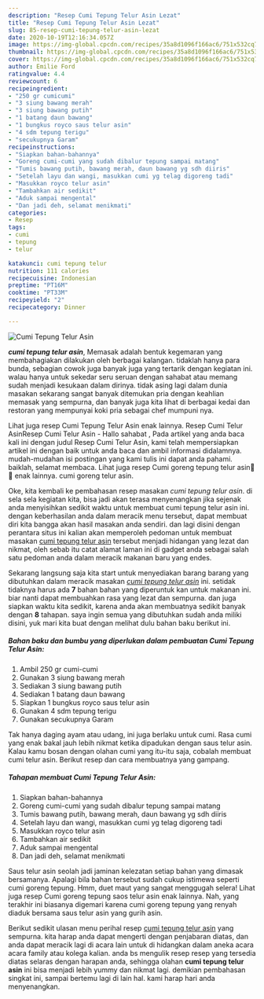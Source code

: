 ```yaml
---
description: "Resep Cumi Tepung Telur Asin Lezat"
title: "Resep Cumi Tepung Telur Asin Lezat"
slug: 85-resep-cumi-tepung-telur-asin-lezat
date: 2020-10-19T12:16:34.057Z
image: https://img-global.cpcdn.com/recipes/35a8d1096f166ac6/751x532cq70/cumi-tepung-telur-asin-foto-resep-utama.jpg
thumbnail: https://img-global.cpcdn.com/recipes/35a8d1096f166ac6/751x532cq70/cumi-tepung-telur-asin-foto-resep-utama.jpg
cover: https://img-global.cpcdn.com/recipes/35a8d1096f166ac6/751x532cq70/cumi-tepung-telur-asin-foto-resep-utama.jpg
author: Emilie Ford
ratingvalue: 4.4
reviewcount: 6
recipeingredient:
- "250 gr cumicumi"
- "3 siung bawang merah"
- "3 siung bawang putih"
- "1 batang daun bawang"
- "1 bungkus royco saus telur asin"
- "4 sdm tepung terigu"
- "secukupnya Garam"
recipeinstructions:
- "Siapkan bahan-bahannya"
- "Goreng cumi-cumi yang sudah dibalur tepung sampai matang"
- "Tumis bawang putih, bawang merah, daun bawang yg sdh diiris"
- "Setelah layu dan wangi, masukkan cumi yg telag digoreng tadi"
- "Masukkan royco telur asin"
- "Tambahkan air sedikit"
- "Aduk sampai mengental"
- "Dan jadi deh, selamat menikmati"
categories:
- Resep
tags:
- cumi
- tepung
- telur

katakunci: cumi tepung telur 
nutrition: 111 calories
recipecuisine: Indonesian
preptime: "PT16M"
cooktime: "PT33M"
recipeyield: "2"
recipecategory: Dinner

---
```



![Cumi Tepung Telur Asin](https://img-global.cpcdn.com/recipes/35a8d1096f166ac6/751x532cq70/cumi-tepung-telur-asin-foto-resep-utama.jpg)

<b><i>cumi tepung telur asin</i></b>, Memasak adalah bentuk kegemaran yang membahagiakan dilakukan oleh berbagai kalangan. tidaklah hanya para bunda, sebagian cowok juga banyak juga yang tertarik dengan kegiatan ini. walau hanya untuk sekedar seru seruan dengan sahabat atau memang sudah menjadi kesukaan dalam dirinya. tidak asing lagi dalam dunia masakan sekarang sangat banyak ditemukan pria dengan keahlian memasak yang sempurna, dan banyak juga kita lihat di berbagai kedai dan restoran yang mempunyai koki pria sebagai chef mumpuni nya.

Lihat juga resep Cumi Tepung Telur Asin enak lainnya. Resep Cumi Telur AsinResep Cumi Telur Asin - Hallo sahabat , Pada artikel yang anda baca kali ini dengan judul Resep Cumi Telur Asin, kami telah mempersiapkan artikel ini dengan baik untuk anda baca dan ambil informasi didalamnya. mudah-mudahan isi postingan yang kami tulis ini dapat anda pahami. baiklah, selamat membaca. Lihat juga resep Cumi goreng tepung telur asin🐙🐙 enak lainnya. cumi goreng telur asin.

Oke, kita kembali ke pembahasan resep masakan <i>cumi tepung telur asin</i>. di sela sela kegiatan kita, bisa jadi akan terasa menyenangkan jika sejenak anda menyisihkan sedikit waktu untuk membuat cumi tepung telur asin ini. dengan keberhasilan anda dalam meracik menu tersebut, dapat membuat diri kita bangga akan hasil masakan anda sendiri. dan lagi disini dengan perantara situs ini kalian akan memperoleh pedoman untuk membuat masakan <u>cumi tepung telur asin</u> tersebut menjadi hidangan yang lezat dan nikmat, oleh sebab itu catat alamat laman ini di gadget anda sebagai salah satu pedoman anda dalam meracik makanan baru yang endes.


Sekarang langsung saja kita start untuk menyediakan barang barang yang dibutuhkan dalam meracik masakan <u><i>cumi tepung telur asin</i></u> ini. setidak tidaknya harus ada <b>7</b> bahan bahan yang diperuntuk kan untuk makanan ini. biar nanti dapat membuahkan rasa yang lezat dan sempurna. dan juga siapkan waktu kita sedikit, karena anda akan membuatnya sedikit banyak dengan <b>8</b> tahapan. saya ingin semua yang dibutuhkan sudah anda miliki disini, yuk mari kita buat dengan melihat dulu bahan baku berikut ini.

<!--inarticleads1-->

##### Bahan baku dan bumbu yang diperlukan dalam pembuatan Cumi Tepung Telur Asin:

1. Ambil 250 gr cumi-cumi
1. Gunakan 3 siung bawang merah
1. Sediakan 3 siung bawang putih
1. Sediakan 1 batang daun bawang
1. Siapkan 1 bungkus royco saus telur asin
1. Gunakan 4 sdm tepung terigu
1. Gunakan secukupnya Garam


Tak hanya daging ayam atau udang, ini juga berlaku untuk cumi. Rasa cumi yang enak bakal jauh lebih nikmat ketika dipadukan dengan saus telur asin. Kalau kamu bosan dengan olahan cumi yang itu-itu saja, cobalah membuat cumi telur asin. Berikut resep dan cara membuatnya yang gampang. 

<!--inarticleads2-->

##### Tahapan membuat Cumi Tepung Telur Asin:

1. Siapkan bahan-bahannya
1. Goreng cumi-cumi yang sudah dibalur tepung sampai matang
1. Tumis bawang putih, bawang merah, daun bawang yg sdh diiris
1. Setelah layu dan wangi, masukkan cumi yg telag digoreng tadi
1. Masukkan royco telur asin
1. Tambahkan air sedikit
1. Aduk sampai mengental
1. Dan jadi deh, selamat menikmati


Saus telur asin seolah jadi jaminan kelezatan setiap bahan yang dimasak bersamanya. Apalagi bila bahan tersebut sudah cukup istimewa seperti cumi goreng tepung. Hmm, duet maut yang sangat menggugah selera! Lihat juga resep Cumi goreng tepung saos telur asin enak lainnya. Nah, yang terakhir ini biasanya digemari karena cumi goreng tepung yang renyah diaduk bersama saus telur asin yang gurih asin. 

Berikut sedikit ulasan menu perihal resep <u>cumi tepung telur asin</u> yang sempurna. kita harap anda dapat mengerti dengan penjabaran diatas, dan anda dapat meracik lagi di acara lain untuk di hidangkan dalam aneka acara acara family atau kolega kalian. anda bs mengulik resep resep yang tersedia diatas selaras dengan harapan anda, sehingga olahan <b>cumi tepung telur asin</b> ini bisa menjadi lebih yummy dan nikmat lagi. demikian pembahasan singkat ini, sampai bertemu lagi di lain hal. kami harap hari anda menyenangkan.
